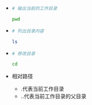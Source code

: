 + ```bash
  # 输出当前的工作目录
  
  pwd
  ```

+ ```bash
  # 列出目录内容
  
  ls
  ```

+ ```bash
  # 修改目录
  
  cd
  ```

+ 相对路径

  + .代表当前工作目录
  + ..代表当前工作目录的父目录

